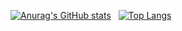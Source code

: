 
[![Anurag's GitHub stats](https://github-readme-stats.vercel.app/api?username=irumeria&theme=tokyonight&count_private=true&line_height=20&card_width=5)](https://github.com/anuraghazra/github-readme-stats) &nbsp;  [![Top Langs](https://github-readme-stats.vercel.app/api/top-langs/?username=irumeria&layout=compact&theme=tokyonight&count_private=true&hide=c%23&line_height=20)](https://github.com/anuraghazra/github-readme-stats)
